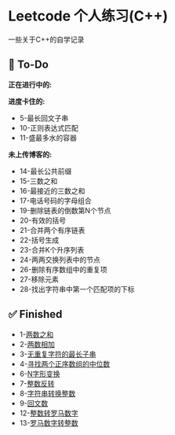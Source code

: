 # Leetcode 个人练习(C++)

一些关于C++的自学记录

## 📝 To-Do

**正在进行中的:**

**进度卡住的:**

- 5-最长回文子串
- 10-正则表达式匹配
- 11-盛最多水的容器

**未上传博客的:**

- 14-最长公共前缀
- 15-三数之和
- 16-最接近的三数之和
- 17-电话号码的字母组合
- 19-删除链表的倒数第N个节点
- 20-有效的括号
- 21-合并两个有序链表
- 22-括号生成
- 23-合并K个升序列表
- 24-两两交换列表中的节点
- 26-删除有序数组中的重复项
- 27-移除元素
- 28-找出字符串中第一个匹配项的下标

## ✅ Finished

- 1-[两数之和](https://www.738ngx.site/2022/09/30/leetcode%E7%BB%83%E4%B9%A0%E9%A2%98/)
- 2-[两数相加](https://www.738ngx.site/2023/08/02/leetcode%e7%bb%83%e4%b9%a0%e9%a2%9802-%e4%b8%a4%e6%95%b0%e7%9b%b8%e5%8a%a0/)
- 3-[无重复字符的最长子串](https://www.738ngx.site/2023/08/03/leetcode%e7%bb%83%e4%b9%a0%e9%a2%9803-%e6%97%a0%e9%87%8d%e5%a4%8d%e5%ad%97%e7%ac%a6%e7%9a%84%e6%9c%80%e9%95%bf%e5%ad%90%e4%b8%b2/)
- 4-[寻找两个正序数组的中位数](https://www.738ngx.site/2023/08/03/leetcode%e7%bb%83%e4%b9%a0%e9%a2%9804-%e5%af%bb%e6%89%be%e4%b8%a4%e4%b8%aa%e6%ad%a3%e5%ba%8f%e6%95%b0%e7%bb%84%e7%9a%84%e4%b8%ad%e4%bd%8d%e6%95%b0/)
- 6-[N字形变换](https://www.738ngx.site/2023/08/03/leetcode%e7%bb%83%e4%b9%a0%e9%a2%9806-n%e5%ad%97%e5%bd%a2%e5%8f%98%e6%8d%a2/)
- 7-[整数反转](https://www.738ngx.site/2023/08/03/leetcode%e7%bb%83%e4%b9%a0%e9%a2%9807-%e6%95%b4%e6%95%b0%e5%8f%8d%e8%bd%ac/)
- 8-[字符串转换整数](https://www.738ngx.site/2023/08/03/leetcode%e7%bb%83%e4%b9%a0%e9%a2%9808-%e5%ad%97%e7%ac%a6%e4%b8%b2%e8%bd%ac%e6%8d%a2%e6%95%b4%e6%95%b0/)
- 9-[回文数](https://www.738ngx.site/2023/08/04/leetcode%e7%bb%83%e4%b9%a0%e9%a2%9809-%e5%9b%9e%e6%96%87%e6%95%b0/)
- 12-[整数转罗马数字](https://www.738ngx.site/2023/08/04/leetcode%e7%bb%83%e4%b9%a0%e9%a2%9809-%e5%9b%9e%e6%96%87%e6%95%b0/)
- 13-[罗马数字转整数](https://www.738ngx.site/2023/08/04/leetcode%e7%bb%83%e4%b9%a0%e9%a2%9813-%e7%bd%97%e9%a9%ac%e6%95%b0%e5%ad%97%e8%bd%ac%e6%95%b4%e6%95%b0/)
